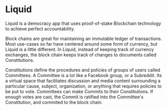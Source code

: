 # Liquid

Liquid is a democracy app that uses proof-of-stake Blockchain technology to achieve perfect accountability.

Block chains are great for maintaining an immutable ledger of transactions. Most use-cases so far have centered around some form of currency, but Liquid is a little different. In Liquid, instead of keeping track of currency exchanges, the block chain keeps track of changes to documents called Constitutions.

Constitutions define the procedures and policies of groups of users called Committees. A Committee is a lot like a Facebook group, or a Subreddit. Its a virtual space that facilitates discussion and media content surrounding a particular cause, subject, organization, or anything that requires policies to be put to vote. Committees can make Commits to their Constitutions. If enough votes are cast, the Commit is ratified into the Committee's Constitution, and commited to the block chain.

